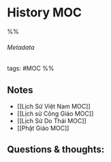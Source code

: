 # History MOC
%% 
###### Metadata
tags: #MOC 
%% 

## Notes
- [[Lịch Sử Việt Nam MOC]]
- [[Lịch sử Công Giáo MOC]]
- [[Lịch Sử Do Thái MOC]]
- [[Phật Giáo MOC]]
## Questions & thoughts:

